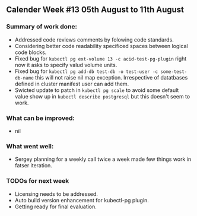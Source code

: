 ## Calender Week #13 05th August to 11th August

### Summary of work done: 

 - Addressed code reviews comments by folowing code standards.
 - Considering better code readability specificed spaces between logical code blocks.
 - Fixed bug for ```kubectl pg ext-volume 13 -c acid-test-pg-plugin``` right now it asks to specify valud volume units.
 - Fixed bug for ```kubectl pg add-db test-db -o test-user -c some-test-db-name```
   this will not raise nil map exception. Irrespective of datatbases defined in cluster manifest user can add them.
 - Swicted update to patch in ```kubectl pg scale``` to avoid some default value show up in
 ```kubectl describe postgresql``` but this doesn't seem to work.
 
### What can be improved:

- nil

### What went well:

- Sergey planning for a weekly call twice a week made few things work in fatser iteration.
  
### TODOs for next week

- Licensing needs to be addressed.
- Auto build version enhancement for kubectl-pg plugin.
- Getting ready for final evaluation.



